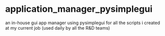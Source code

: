 # application_manager_pysimplegui
an in-house gui app manager using pysimplegui for all the scripts i created at my current job (used daily by all the R&amp;D teams)
